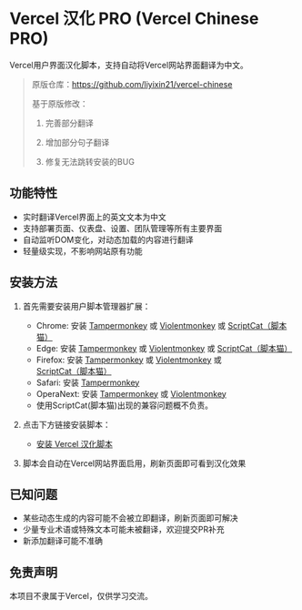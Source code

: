 # Vercel 汉化 PRO (Vercel Chinese PRO)

Vercel用户界面汉化脚本，支持自动将Vercel网站界面翻译为中文。

> 原版仓库：https://github.com/liyixin21/vercel-chinese
>
> 基于原版修改：
>
> 1. 完善部分翻译
>
> 2. 增加部分句子翻译
>
> 3. 修复无法跳转安装的BUG


## 功能特性

- 实时翻译Vercel界面上的英文文本为中文
- 支持部署页面、仪表盘、设置、团队管理等所有主要界面
- 自动监听DOM变化，对动态加载的内容进行翻译
- 轻量级实现，不影响网站原有功能

## 安装方法

1. 首先需要安装用户脚本管理器扩展：
   - Chrome: 安装 [Tampermonkey](https://www.tampermonkey.net/) 或 [Violentmonkey](https://violentmonkey.github.io/) 或 [ScriptCat（脚本猫）](https://violentmonkey.github.io/)
   - Edge: 安装 [Tampermonkey](https://www.tampermonkey.net/) 或 [Violentmonkey](https://violentmonkey.github.io/) 或 [ScriptCat（脚本猫）](https://violentmonkey.github.io/)
   - Firefox: 安装 [Tampermonkey](https://www.tampermonkey.net/) 或 [Violentmonkey](https://violentmonkey.github.io/) 或 [ScriptCat（脚本猫）](https://violentmonkey.github.io/)
   - Safari: 安装 [Tampermonkey](https://www.tampermonkey.net/)
   - OperaNext: 安装 [Tampermonkey](https://www.tampermonkey.net/) 或 [Violentmonkey](https://violentmonkey.github.io/)
   - 使用ScriptCat(脚本猫)出现的兼容问题概不负责。

2. 点击下方链接安装脚本：
   - [安装 Vercel 汉化脚本](https://github.com/quan-ge/vercel-chinese-pro/raw/main/vercel-chinese.user.js)

3. 脚本会自动在Vercel网站界面启用，刷新页面即可看到汉化效果

## 已知问题

- 某些动态生成的内容可能不会被立即翻译，刷新页面即可解决
- 少量专业术语或特殊文本可能未被翻译，欢迎提交PR补充
- 新添加翻译可能不准确

## 免责声明

本项目不隶属于Vercel，仅供学习交流。
